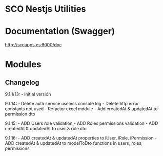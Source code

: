 # SCO Nestjs Utilities

# Documentation (Swagger)
http://scoapps.es:8000/doc

# Modules


## Changelog
9.1.1/13:
    - Initial versión

9.1.14:
    - Delete auth service useless console log
    - Delete http error constants not used
    - Refactor excel módule
    - Add createdAt & updatedAt to permission dto

9.1.15:
    - ADD Users role validation
    - ADD Roles permissions validation
    - ADD createdAt & updatedAt to user & role dto

9.1.16:
    - ADD createdAt & updatedAt properties to iUser, iRole, iPermission
    - ADD createdAt & updatedAt to modelToDto functions in users, roles, permissions